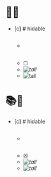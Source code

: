 # 📕📖
- [c] # hidable
  - ## 
  - [ ] 
  - <i>![tall](1%20notes/11%20media/ʒ%20Book%20Backend#Read)</i>
  - ![tall](1%20notes/11%20media/ʒ%20Book%20Backend#Currently%20Reading)

# 📚📝

- [c] # hidable
  - ## 
  - [x] 
  - <i>![tall](1%20notes/11%20media/ʒ%20Book%20Backend#All%20Books)</i>
  - <i>![tall](1%20notes/11%20media/ʒ%20Book%20Backend#Plan%20to%20Read)</i>

